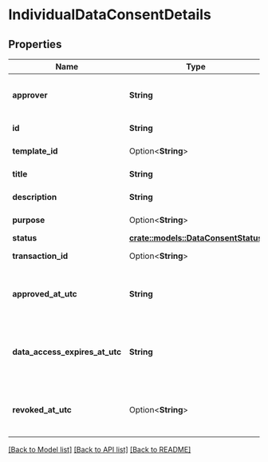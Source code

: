 # IndividualDataConsentDetails

## Properties

Name | Type | Description | Notes
------------ | ------------- | ------------- | -------------
**approver** | **String** | Name of consent approver individual. | 
**id** | **String** | Data consent id. | 
**template_id** | Option<**String**> | Consent template id. | [optional]
**title** | **String** | Consent title. | 
**description** | **String** | Consent description. | 
**purpose** | Option<**String**> | Consent purpose. | [optional]
**status** | [**crate::models::DataConsentStatus**](DataConsentStatus.md) |  | 
**transaction_id** | Option<**String**> | Transaction id. | [optional]
**approved_at_utc** | **String** | Consent approval datetime in UTC timezone. | 
**data_access_expires_at_utc** | **String** | Data access expiration datetime in UTC timezone. | 
**revoked_at_utc** | Option<**String**> | Consent revocation datetime in UTC timezone. | [optional]

[[Back to Model list]](../README.md#documentation-for-models) [[Back to API list]](../README.md#documentation-for-api-endpoints) [[Back to README]](../README.md)


